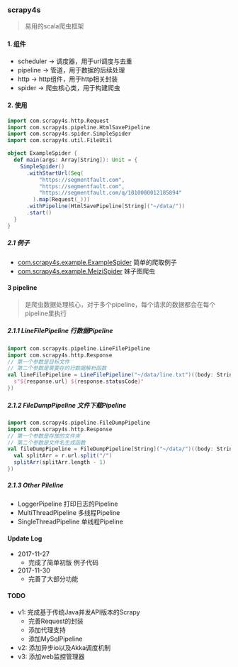 ### scrapy4s

>  易用的scala爬虫框架



#### 1. 组件

- scheduler -> 调度器，用于url调度与去重
- pipeline -> 管道，用于数据的后续处理
- http -> http组件，用于http相关封装
- spider -> 爬虫核心类，用于构建爬虫



#### 2. 使用

```scala
import com.scrapy4s.http.Request
import com.scrapy4s.pipeline.HtmlSavePipeline
import com.scrapy4s.spider.SimpleSpider
import com.scrapy4s.util.FileUtil

object ExampleSpider {
  def main(args: Array[String]): Unit = {
    SimpleSpider()
      .withStartUrl(Seq(
          "https://segmentfault.com",
          "https://segmentfault.com",
          "https://segmentfault.com/q/1010000012185894"
        ).map(Request(_)))
      .withPipeline(HtmlSavePipeline[String]("~/data/"))
      .start()
  }
}
```

##### 2.1 例子
 
 - [com.scrapy4s.example.ExampleSpider](./src/main/scala/com/scrapy4s/example/ExampleSpider.scala) 简单的爬取例子
 - [com.scrapy4s.example.MeiziSpider](./src/main/scala/com/scrapy4s/example/MeiziSpider.scala) 妹子图爬虫

#### 3 pipeline 

> 是爬虫数据处理核心，对于多个pipeline，每个请求的数据都会在每个pipeline里执行

##### 2.1.1 LineFilePipeline 行数据Pipeline

```scala
import com.scrapy4s.pipeline.LineFilePipeline
import com.scrapy4s.http.Response
// 第一个参数是目标文件
// 第二个参数是需要存的行数据解析函数
val lineFilePipeline = LineFilePipeline("~/data/line.txt")((body: String, response: Response) => {
  s"${response.url} ${response.statusCode}"
})
```



##### 2.1.2 FileDumpPipeline 文件下载Pipeline

```scala
import com.scrapy4s.pipeline.FileDumpPipeline
import com.scrapy4s.http.Response
// 第一个参数是存放的文件夹
// 第二个参数是文件名生成函数
val fileDumpPipeline = FileDumpPipeline[String]("~/data/")((body: String, r: Response) => {
  val splitArr = r.url.split("/")
  splitArr(splitArr.length - 1)
})
```



##### 2.1.3 Other Pileline

- LoggerPipeline 打印日志的Pipeline
- MultiThreadPipeline 多线程Pipeline
- SingleThreadPipeline 单线程Pipeline



#### Update Log

- 2017-11-27
  - 完成了简单初版 例子代码
- 2017-11-30
  - 完善了大部分功能


#### TODO

- v1: 完成基于传统Java并发API版本的Scrapy
  - 完善Request的封装
  - 添加代理支持
  - 添加MySqlPipeline
- v2: 添加异步io以及Akka调度机制
- v3: 添加web监控管理器